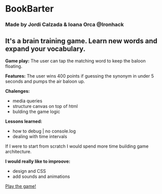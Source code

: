 # BookBarter

### Made by Jordi Calzada & Ioana Orca @Ironhack

## **It's a** brain training game. Learn new words and expand your vocabulary.

**Game play:** The user can tap the matching word to keep the baloon floating.

**Features:** The user wins 400 points if guessing the synonym in under 5 seconds and pumps the air baloon up.

**Chalenges:**

- media queries
- structure canvas on top of html
- bulding the game logic

**Lessons learned:**

- how to debug | no console.log
- dealing with time intervals

If I were to start from scratch I would spend more time building game architecture.

**I would really like to improove:**

- design and CSS
- add sounds and animations

[Play the game!](https://ioanaorca.github.io/FloatGame/)

